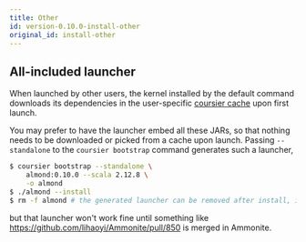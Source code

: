 ```yaml
---
title: Other
id: version-0.10.0-install-other
original_id: install-other
---
```


## All-included launcher

When launched by other users, the kernel installed by the default command
downloads its dependencies in the user-specific [coursier cache](https://get-coursier.io/docs/cache.html#location)
upon first launch.

You may prefer to have the launcher embed all these JARs,
so that nothing needs to be downloaded or picked from a cache upon launch. Passing
`--standalone` to the `coursier bootstrap` command generates such a launcher,

```bash
$ coursier bootstrap --standalone \
    almond:0.10.0 --scala 2.12.8 \
    -o almond
$ ./almond --install
$ rm -f almond # the generated launcher can be removed after install, it copied itself in the kernel installation directory
```

but that launcher won't work fine until something like https://github.com/lihaoyi/Ammonite/pull/850
is merged in Ammonite.

